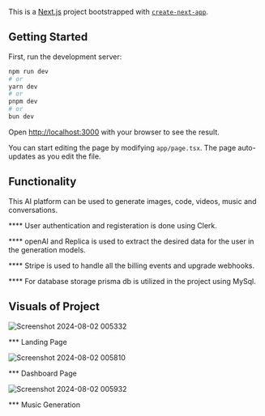 This is a [Next.js](https://nextjs.org/) project bootstrapped with [`create-next-app`](https://github.com/vercel/next.js/tree/canary/packages/create-next-app).

## Getting Started

First, run the development server:

```bash
npm run dev
# or
yarn dev
# or
pnpm dev
# or
bun dev
```

Open [http://localhost:3000](http://localhost:3000) with your browser to see the result.

You can start editing the page by modifying `app/page.tsx`. The page auto-updates as you edit the file.

## Functionality

This AI platform can be used to generate images, code, videos, music and conversations.

**** User authentication and registeration is done using Clerk.

**** openAI and Replica is used to extract the desired data for the user in the generation models.

**** Stripe is used to handle all the billing events and upgrade webhooks.

**** For database storage prisma db is utilized in the project using MySql.

## Visuals of Project

![Screenshot 2024-08-02 005332](https://github.com/user-attachments/assets/2a2baf7e-7c26-4c79-84fe-b50175810d9e)

*** Landing Page 

![Screenshot 2024-08-02 005810](https://github.com/user-attachments/assets/d259ac0b-a251-419c-85b4-23a05178a30b)

*** Dashboard Page

![Screenshot 2024-08-02 005932](https://github.com/user-attachments/assets/e397e799-d6e8-4e62-825e-22052e48cf59)

*** Music Generation








